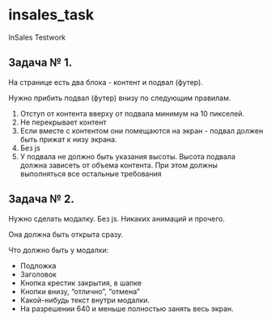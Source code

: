 # insales_task
InSales Testwork
<h2>Задача № 1.</h2>
<p>На странице есть два блока - контент и подвал (футер).</p>
<p>Нужно прибить подвал (футер) внизу по следующим правилам.</p>
<ol>
<li>Отступ от контента вверху от подвала минимум на 10 пикселей.</li>
<li>Не перекрывает контент</li>
<li>Если вместе с контентом они помещаются на экран - подвал должен быть прижат к низу экрана.</li>
<li>Без js</li>
<li>У подвала не должно быть указания высоты. Высота подвала должна зависеть от объема контента. При этом должны выполняться все остальные требования</li>
</ol>
<h2>Задача № 2.</h2>
<p>Нужно сделать модалку. Без js. Никаких анимаций и прочего.</p>
<p>Она должна быть открыта сразу.</p>
<p>Что должно быть у модалки:</p>
<ul>
<li>Подложка</li>
<li>Заголовок</li>
<li>Кнопка крестик закрытия, в шапке</li>
<li>Кнопки внизу, “отлично”, “отмена”</li>
<li>Какой-нибудь текст внутри модалки.</li>
<li>На разрешении 640 и меньше полностью занять весь экран.</li>
</ul>
